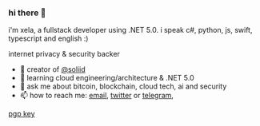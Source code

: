 ### hi there 👋

i'm xela, a fullstack developer using .NET 5.0. i speak c#, python, js, swift, typescript and english :)

internet privacy & security backer

- 🔭 creator of [@soliid](https://github.com/soliid)
- 🌱 learning cloud engineering/architecture & .NET 5.0
- 💬 ask me about bitcoin, blockchain, cloud tech, ai and security
- 📫 how to reach me: [email](mailto:xelamade@protonmail.com), [twitter](https://twitter.com/xelamade) or [telegram](https://t.me/xelamade), 

[pgp key](https://gist.github.com/xelamade/90828412224dcacc78869edf767c28cc)
